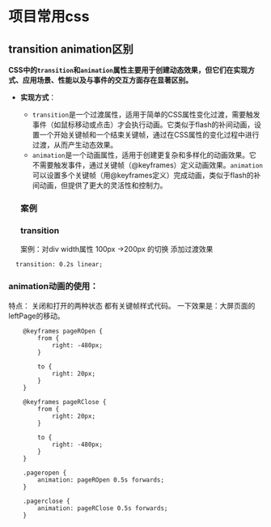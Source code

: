 # 项目常用css

## transition animation区别

**CSS中的`transition`和`animation`属性主要用于创建动态效果，‌但它们在实现方式、‌应用场景、‌性能以及与事件的交互方面存在显著区别。‌**

- **实现方式**：‌

  - `transition`是一个过渡属性，‌适用于简单的CSS属性变化过渡，‌需要触发事件（‌如鼠标移动或点击）‌才会执行动画。‌它类似于flash的补间动画，‌设置一个开始关键帧和一个结束关键帧，‌通过在CSS属性的变化过程中进行过渡，‌从而产生动态效果。‌
  - `animation`是一个动画属性，‌适用于创建更复杂和多样化的动画效果。‌它不需要触发事件，‌通过关键帧（‌@keyframes）‌定义动画效果。‌`animation`可以设置多个关键帧（‌用@keyframes定义）‌完成动画，‌类似于flash的补间动画，‌但提供了更大的灵活性和控制力。‌

  ### 案例

  ### transition 

  案例：对div width属性   100px  ->200px 的切换 添加过渡效果

```
  transition: 0.2s linear;
```

###  animation动画的使用：

特点： 关闭和打开的两种状态 都有关键帧样式代码。 一下效果是：大屏页面的leftPage的移动。

```
    @keyframes pageROpen {
        from {
            right: -480px;
        }

        to {
            right: 20px;
        }
    }

    @keyframes pageRClose {
        from {
            right: 20px;
        }

        to {
            right: -480px;
        }
    }

    .pageropen {
        animation: pageROpen 0.5s forwards;
    }

    .pagerclose {
        animation: pageRClose 0.5s forwards;
    }
```

